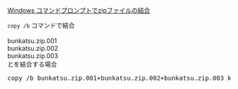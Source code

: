 [Windows コマンドプロンプトでzipファイルの結合](https://qiita.com/ichigobambi/items/55574fc9341552cc7a1a)<br/>

`copy /b` コマンドで結合<br/>
<br/>
bunkatsu.zip.001<br/>
bunkatsu.zip.002<br/>
bunkatsu.zip.003<br/>
とを結合する場合<br/>
<pre>
copy /b bunkatsu.zip.001+bunkatsu.zip.002+bunkatsu.zip.003 ketsugou.zip
</pre>
